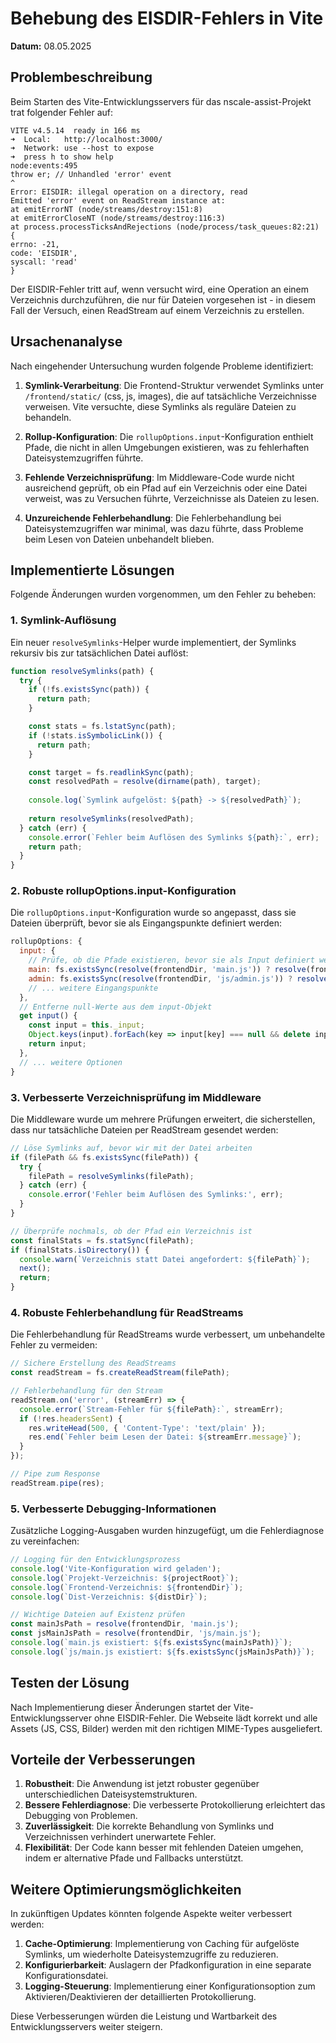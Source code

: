 # Behebung des EISDIR-Fehlers in Vite

**Datum:** 08.05.2025

## Problembeschreibung

Beim Starten des Vite-Entwicklungsservers für das nscale-assist-Projekt trat folgender Fehler auf:

```
VITE v4.5.14  ready in 166 ms
➜  Local:   http://localhost:3000/
➜  Network: use --host to expose
➜  press h to show help
node:events:495
throw er; // Unhandled 'error' event
^
Error: EISDIR: illegal operation on a directory, read
Emitted 'error' event on ReadStream instance at:
at emitErrorNT (node/streams/destroy:151:8)
at emitErrorCloseNT (node/streams/destroy:116:3)
at process.processTicksAndRejections (node/process/task_queues:82:21) {
errno: -21,
code: 'EISDIR',
syscall: 'read'
}
```

Der EISDIR-Fehler tritt auf, wenn versucht wird, eine Operation an einem Verzeichnis durchzuführen, die nur für Dateien vorgesehen ist - in diesem Fall der Versuch, einen ReadStream auf einem Verzeichnis zu erstellen.

## Ursachenanalyse

Nach eingehender Untersuchung wurden folgende Probleme identifiziert:

1. **Symlink-Verarbeitung**: Die Frontend-Struktur verwendet Symlinks unter `/frontend/static/` (css, js, images), die auf tatsächliche Verzeichnisse verweisen. Vite versuchte, diese Symlinks als reguläre Dateien zu behandeln.

2. **Rollup-Konfiguration**: Die `rollupOptions.input`-Konfiguration enthielt Pfade, die nicht in allen Umgebungen existieren, was zu fehlerhaften Dateisystemzugriffen führte.

3. **Fehlende Verzeichnisprüfung**: Im Middleware-Code wurde nicht ausreichend geprüft, ob ein Pfad auf ein Verzeichnis oder eine Datei verweist, was zu Versuchen führte, Verzeichnisse als Dateien zu lesen.

4. **Unzureichende Fehlerbehandlung**: Die Fehlerbehandlung bei Dateisystemzugriffen war minimal, was dazu führte, dass Probleme beim Lesen von Dateien unbehandelt blieben.

## Implementierte Lösungen

Folgende Änderungen wurden vorgenommen, um den Fehler zu beheben:

### 1. Symlink-Auflösung

Ein neuer `resolveSymlinks`-Helper wurde implementiert, der Symlinks rekursiv bis zur tatsächlichen Datei auflöst:

```javascript
function resolveSymlinks(path) {
  try {
    if (!fs.existsSync(path)) {
      return path;
    }

    const stats = fs.lstatSync(path);
    if (!stats.isSymbolicLink()) {
      return path;
    }

    const target = fs.readlinkSync(path);
    const resolvedPath = resolve(dirname(path), target);
    
    console.log(`Symlink aufgelöst: ${path} -> ${resolvedPath}`);
    
    return resolveSymlinks(resolvedPath);
  } catch (err) {
    console.error(`Fehler beim Auflösen des Symlinks ${path}:`, err);
    return path;
  }
}
```

### 2. Robuste rollupOptions.input-Konfiguration

Die `rollupOptions.input`-Konfiguration wurde so angepasst, dass sie Dateien überprüft, bevor sie als Eingangspunkte definiert werden:

```javascript
rollupOptions: {
  input: {
    // Prüfe, ob die Pfade existieren, bevor sie als Input definiert werden
    main: fs.existsSync(resolve(frontendDir, 'main.js')) ? resolve(frontendDir, 'main.js') : null,
    admin: fs.existsSync(resolve(frontendDir, 'js/admin.js')) ? resolve(frontendDir, 'js/admin.js') : null,
    // ... weitere Eingangspunkte
  },
  // Entferne null-Werte aus dem input-Objekt
  get input() {
    const input = this._input;
    Object.keys(input).forEach(key => input[key] === null && delete input[key]);
    return input;
  },
  // ... weitere Optionen
}
```

### 3. Verbesserte Verzeichnisprüfung im Middleware

Die Middleware wurde um mehrere Prüfungen erweitert, die sicherstellen, dass nur tatsächliche Dateien per ReadStream gesendet werden:

```javascript
// Löse Symlinks auf, bevor wir mit der Datei arbeiten
if (filePath && fs.existsSync(filePath)) {
  try {
    filePath = resolveSymlinks(filePath);
  } catch (err) {
    console.error('Fehler beim Auflösen des Symlinks:', err);
  }
}

// Überprüfe nochmals, ob der Pfad ein Verzeichnis ist
const finalStats = fs.statSync(filePath);
if (finalStats.isDirectory()) {
  console.warn(`Verzeichnis statt Datei angefordert: ${filePath}`);
  next();
  return;
}
```

### 4. Robuste Fehlerbehandlung für ReadStreams

Die Fehlerbehandlung für ReadStreams wurde verbessert, um unbehandelte Fehler zu vermeiden:

```javascript
// Sichere Erstellung des ReadStreams
const readStream = fs.createReadStream(filePath);

// Fehlerbehandlung für den Stream
readStream.on('error', (streamErr) => {
  console.error(`Stream-Fehler für ${filePath}:`, streamErr);
  if (!res.headersSent) {
    res.writeHead(500, { 'Content-Type': 'text/plain' });
    res.end(`Fehler beim Lesen der Datei: ${streamErr.message}`);
  }
});

// Pipe zum Response
readStream.pipe(res);
```

### 5. Verbesserte Debugging-Informationen

Zusätzliche Logging-Ausgaben wurden hinzugefügt, um die Fehlerdiagnose zu vereinfachen:

```javascript
// Logging für den Entwicklungsprozess
console.log('Vite-Konfiguration wird geladen');
console.log(`Projekt-Verzeichnis: ${projectRoot}`);
console.log(`Frontend-Verzeichnis: ${frontendDir}`);
console.log(`Dist-Verzeichnis: ${distDir}`);

// Wichtige Dateien auf Existenz prüfen
const mainJsPath = resolve(frontendDir, 'main.js');
const jsMainJsPath = resolve(frontendDir, 'js/main.js');
console.log(`main.js existiert: ${fs.existsSync(mainJsPath)}`);
console.log(`js/main.js existiert: ${fs.existsSync(jsMainJsPath)}`);
```

## Testen der Lösung

Nach Implementierung dieser Änderungen startet der Vite-Entwicklungsserver ohne EISDIR-Fehler. Die Webseite lädt korrekt und alle Assets (JS, CSS, Bilder) werden mit den richtigen MIME-Types ausgeliefert.

## Vorteile der Verbesserungen

1. **Robustheit**: Die Anwendung ist jetzt robuster gegenüber unterschiedlichen Dateisystemstrukturen.
2. **Bessere Fehlerdiagnose**: Die verbesserte Protokollierung erleichtert das Debugging von Problemen.
3. **Zuverlässigkeit**: Die korrekte Behandlung von Symlinks und Verzeichnissen verhindert unerwartete Fehler.
4. **Flexibilität**: Der Code kann besser mit fehlenden Dateien umgehen, indem er alternative Pfade und Fallbacks unterstützt.

## Weitere Optimierungsmöglichkeiten

In zukünftigen Updates könnten folgende Aspekte weiter verbessert werden:

1. **Cache-Optimierung**: Implementierung von Caching für aufgelöste Symlinks, um wiederholte Dateisystemzugriffe zu reduzieren.
2. **Konfigurierbarkeit**: Auslagern der Pfadkonfiguration in eine separate Konfigurationsdatei.
3. **Logging-Steuerung**: Implementierung einer Konfigurationsoption zum Aktivieren/Deaktivieren der detaillierten Protokollierung.

Diese Verbesserungen würden die Leistung und Wartbarkeit des Entwicklungsservers weiter steigern.